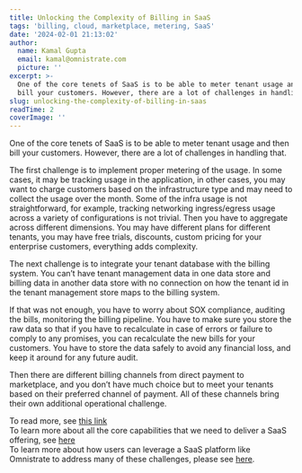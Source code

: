 ```yaml
---
title: Unlocking the Complexity of Billing in SaaS
tags: 'billing, cloud, marketplace, metering, SaaS'
date: '2024-02-01 21:13:02'
author:
  name: Kamal Gupta
  email: kamal@omnistrate.com
  picture: ''
excerpt: >-
  One of the core tenets of SaaS is to be able to meter tenant usage and then
  bill your customers. However, there are a lot of challenges in handling that.
slug: unlocking-the-complexity-of-billing-in-saas
readTime: 2
coverImage: ''
---
```


One of the core tenets of SaaS is to be able to meter tenant usage and then bill your customers. However, there are a lot of challenges in handling that.

The first challenge is to implement proper metering of the usage. In some cases, it may be tracking usage in the application, in other cases, you may want to charge customers based on the infrastructure type and may need to collect the usage over the month. Some of the infra usage is not straightforward, for example, tracking networking ingress/egress usage across a variety of configurations is not trivial. Then you have to aggregate across different dimensions. You may have different plans for different tenants, you may have free trials, discounts, custom pricing for your enterprise customers, everything adds complexity.

The next challenge is to integrate your tenant database with the billing system. You can’t have tenant management data in one data store and billing data in another data store with no connection on how the tenant id in the tenant management store maps to the billing system.

If that was not enough, you have to worry about SOX compliance, auditing the bills, monitoring the billing pipeline. You have to make sure you store the raw data so that if you have to recalculate in case of errors or failure to comply to any promises, you can recalculate the new bills for your customers. You have to store the data safely to avoid any financial loss, and keep it around for any future audit.

Then there are different billing channels from direct payment to marketplace, and you don’t have much choice but to meet your tenants based on their preferred channel of payment. All of these channels bring their own additional operational challenge.

To read more, see [this link][1]
<br>
To learn more about all the core capabilities that we need to deliver a SaaS offering, see [here][2]
<br>
To learn more about how users can leverage a SaaS platform like Omnistrate to address many of these challenges, please see [here][3].


  [1]: https://docs.omnistrate.com/guides/billing/
  [2]: https://blog.omnistrate.com/posts/52
  [3]: https://blog.omnistrate.com/posts/53
